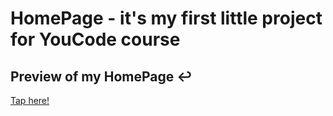 # HomePage - it's my first little project for YouCode course

## Preview of my HomePage :leftwards_arrow_with_hook:
[Tap here!](https://tomasz-szczepanek.github.io/homepage/)
